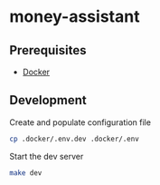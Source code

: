 # money-assistant

## Prerequisites

- [Docker](https://www.docker.com/)

## Development

Create and populate configuration file

```bash
cp .docker/.env.dev .docker/.env
```

Start the dev server

```bash
make dev
```
